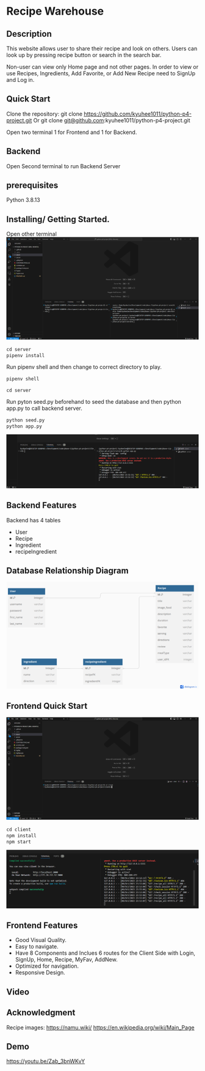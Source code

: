 # Recipe Warehouse

## Description

This website allows user to share their recipe and look on others. Users can look up by pressing recipe button or search in the search bar.

Non-user can view only Home page and not other pages. In order to view or use Recipes, Ingredients, Add Favorite, or Add New Recipe need to SignUp and Log in.

## Quick Start

Clone the repository:
git clone https://github.com/kyuhee1011/python-p4-project.git
Or
git clone git@github.com:kyuhee1011/python-p4-project.git

Open two terminal 1 for Frontend and 1 for Backend.

## Backend

Open Second terminal to run Backend Server

## prerequisites

Python 3.8.13

## Installing/ Getting Started.

Open other terminal
![git hub code](https://github.com/kyuhee1011/python-p4-project/blob/main/client/assets/direction2.png)

```ubuntu
cd server
pipenv install
```

Run pipenv shell and then change to correct directory to play.

```ubuntu
pipenv shell
```

```ubuntu
cd server
```

Run pyton seed.py beforehand to seed the database and then python app.py to call backend server.

```ubuntu
python seed.py
python app.py
```
![git hub code](https://github.com/kyuhee1011/python-p4-project/blob/main/client/assets/direction3.png)

## Backend Features

Backend has 4 tables

- User
- Recipe
- Ingredient
- recipeIngredient

## Database Relationship Diagram

![git hub code](https://github.com/kyuhee1011/python-p4-project/blob/main/client/assets/project%205%20ERD%20.png)


## Frontend Quick Start

![git hub code](https://github.com/kyuhee1011/python-p4-project/blob/main/client/assets/direction1.png)


```ubuntu
cd client
npm install
npm start
```
![git hub code](https://github.com/kyuhee1011/python-p4-project/blob/main/client/assets/direction4.png)

## Frontend Features

- Good Visual Quality.
- Easy to navigate.
- Have 8 Components and Inclues 6 routes for the Client Side with Login, SignUp, Home, Recipe, MyFav, AddNew.
- Optimized for navigation.
- Responsive Design.

## Video

## Acknowledgment

Recipe images: https://namu.wiki/
https://en.wikipedia.org/wiki/Main_Page

## Demo
https://youtu.be/Zab_3bnWKvY